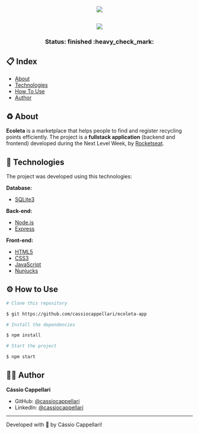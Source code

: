 <h1 align="center">
    <img src="./public/assets/logo.svg">
</h1>

<h2 align="center">
    <img src="./public/assets/gif-apt.gif">
</h2>

<h3 align="center"> 
	Status: finished :heavy_check_mark:
</h3>

## 📋 Index

- [About](#-about)
- [Technologies](#-technologies)
- [How To Use](#-how-to-use)
- [Author](#-author)

## ♻ About

**Ecoleta** is a marketplace that helps people to find and register recycling points efficiently. The project is a **fullstack application** (backend and frontend) developed during the Next Level Week, by [Rocketseat](https://rocketseat.com.br/).

## 🤖 Technologies

The project was developed using this technologies:

**Database:**
- [SQLite3](https://www.sqlite.org/version3.html)

**Back-end:**
- [Node.js](https://nodejs.org/en/)
- [Express](https://expressjs.com/)

**Front-end:**
- [HTML5](https://developer.mozilla.org/en-US/docs/Web/Guide/HTML/HTML5)
- [CSS3](https://developer.mozilla.org/en-US/docs/Archive/CSS3)
- [JavaScript](https://js.org/)
- [Nunjucks](https://mozilla.github.io/nunjucks/)

## ⚙ How to Use

```bash
# Clone this repository

$ git https://github.com/cassiocappellari/ecoleta-app

# Install the dependencies

$ npm install

# Start the project

$ npm start

```

## 👨‍🚀 Author

**Cássio Cappellari**

- GitHub: [@cassiocappellari](https://github.com/cassiocappellari)
- LinkedIn: [@cassiocappellari](https://www.linkedin.com/in/cassiocappellari/)

---

Developed with 💚 by Cássio Cappellari!
